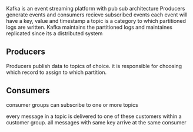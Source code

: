 Kafka is an event streaming platform with pub sub architecture
Producers generate events and consumers recieve subscribed events
each event will have a key, value and timestamp
a topic is a category to which partitioned logs are written. 
Kafka maintains the partitioned logs and maintaines replicated since its a distributed system

## Producers

Producers publish data to topics of choice. it is responsible for choosing which record to assign to which partition.

## Consumers 

consumer groups can subscribe to one or more topics


every message in a topic is delivered to one of these customers within a customer group. all messages with same key arrive at the same consumer
